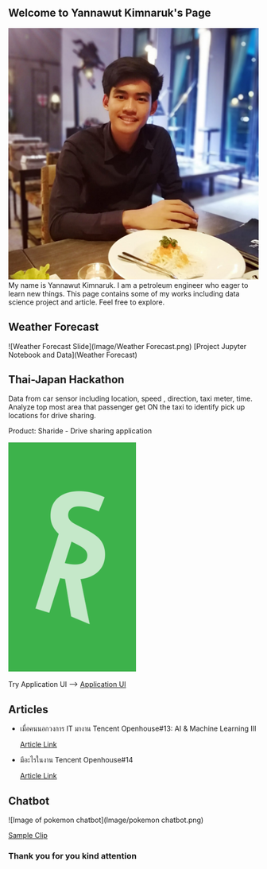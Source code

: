 ## Welcome to Yannawut Kimnaruk's Page
![Image of YannawutKimnaruk](Image/Graphic.jpg)
My name is Yannawut Kimnaruk. I am a petroleum engineer who eager to learn new things.
This page contains some of my works including data science project and article. Feel free to explore.

## Weather Forecast
![Weather Forecast Slide](Image/Weather Forecast.png)
[Project Jupyter Notebook and Data](Weather Forecast)

## Thai-Japan Hackathon 
Data from car sensor including location, speed , direction, taxi meter, time.
Analyze top most area that passenger get ON the taxi to identify pick up locations for drive sharing.

Product: Sharide - Drive sharing application

![Sharide Image](Image/Sharide.png)

Try Application UI --> [Application UI](https://xd.adobe.com/view/dabcc3e6-1faf-459d-7e9c-5b41379190fd-ac8d/)

## Articles
* เมื่อคนนอกวงการ IT มางาน Tencent Openhouse#13: AI & Machine Learning III

  [Article Link](https://medium.com/@yannawut/%E0%B9%80%E0%B8%A1%E0%B8%B7%E0%B9%88%E0%B8%AD%E0%B8%84%E0%B8%99%E0%B8%99%E0%B8%AD%E0%B8%81%E0%B8%A7%E0%B8%87%E0%B8%81%E0%B8%B2%E0%B8%A3-it-%E0%B8%A1%E0%B8%B2%E0%B8%87%E0%B8%B2%E0%B8%99-tencent-openhouse-13-ai-machine-learning-iii-fd165bf20589?fbclid=IwAR3NEE8sO33AFm2QgqbsGeOcnbxdyVwdWUROjCexERfhfH-szYALDdYwZgs)
* มีอะไรในงาน Tencent Openhouse#14

  [Article Link](https://medium.com/@yannawut/%E0%B8%A1%E0%B8%B5%E0%B8%AD%E0%B8%B0%E0%B9%84%E0%B8%A3%E0%B9%83%E0%B8%99%E0%B8%87%E0%B8%B2%E0%B8%99-tencent-openhouse-14-97fefc754431)

## Chatbot
![Image of pokemon chatbot](Image/pokemon chatbot.png)

[Sample Clip](https://www.youtube.com/watch?v=0_xFSLVKsmY)

### Thank you for you kind attention
